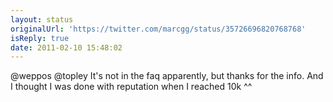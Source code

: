 ```yaml
---
layout: status
originalUrl: 'https://twitter.com/marcgg/status/35726696820768768'
isReply: true
date: 2011-02-10 15:48:02
---
```


@weppos @topley It's not in the faq apparently, but thanks for the info. And I thought I was done with reputation when I reached 10k ^^
